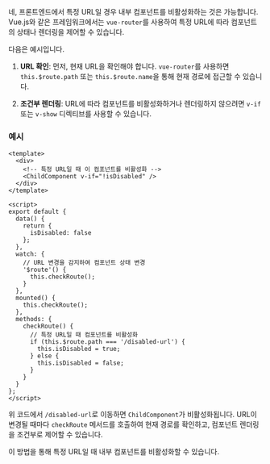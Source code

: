 네, 프론트엔드에서 특정 URL일 경우 내부 컴포넌트를 비활성화하는 것은 가능합니다. Vue.js와 같은 프레임워크에서는 `vue-router`를 사용하여 특정 URL에 따라 컴포넌트의 상태나 렌더링을 제어할 수 있습니다.

다음은 예시입니다.

1. **URL 확인**: 먼저, 현재 URL을 확인해야 합니다. `vue-router`를 사용하면 `this.$route.path` 또는 `this.$route.name`을 통해 현재 경로에 접근할 수 있습니다.

2. **조건부 렌더링**: URL에 따라 컴포넌트를 비활성화하거나 렌더링하지 않으려면 `v-if` 또는 `v-show` 디렉티브를 사용할 수 있습니다.

### 예시

```vue
<template>
  <div>
    <!-- 특정 URL일 때 이 컴포넌트를 비활성화 -->
    <ChildComponent v-if="!isDisabled" />
  </div>
</template>

<script>
export default {
  data() {
    return {
      isDisabled: false
    };
  },
  watch: {
    // URL 변경을 감지하여 컴포넌트 상태 변경
    '$route'() {
      this.checkRoute();
    }
  },
  mounted() {
    this.checkRoute();
  },
  methods: {
    checkRoute() {
      // 특정 URL일 때 컴포넌트를 비활성화
      if (this.$route.path === '/disabled-url') {
        this.isDisabled = true;
      } else {
        this.isDisabled = false;
      }
    }
  }
};
</script>
```

위 코드에서 `/disabled-url`로 이동하면 `ChildComponent`가 비활성화됩니다. URL이 변경될 때마다 `checkRoute` 메서드를 호출하여 현재 경로를 확인하고, 컴포넌트 렌더링을 조건부로 제어할 수 있습니다.

이 방법을 통해 특정 URL일 때 내부 컴포넌트를 비활성화할 수 있습니다.